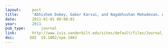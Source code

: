 ```yaml
---
layout:     post
title:      "Abhishek Dubey, Gabor Karsai, and Nagabhushan Mahadevan. A component model for hard real-time systems: ccm wwith arinc-653. Software: Practice and Experience, 41(12):1517–1550, 2011."
date:       2011-01-01 00:00:01
year:       2011
pub_type:       journal
link:       http://www.isis.vanderbilt.edu/sites/default/files/Journal_0.pdf
doi:       DOI  10.1002/spe.1083
---
```

